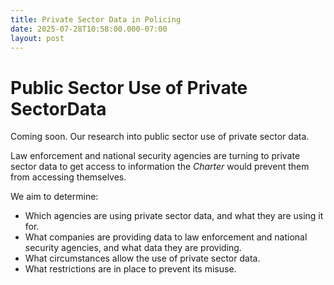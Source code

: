 ```yaml
---
title: Private Sector Data in Policing
date: 2025-07-28T10:58:00.000-07:00
layout: post
---
```

# Public Sector Use of Private SectorData

Coming soon. Our research into public sector use of private sector data. 

Law enforcement and national security agencies are turning to private sector data to get access to information the *Charter* would prevent them from accessing themselves.

We aim to determine:

* Which agencies are using private sector data, and what they are using it for.
* What companies are providing data to law enforcement and national security agencies, and what data they are providing.
* What circumstances allow the use of private sector data.
* What restrictions are in place to prevent its misuse.
